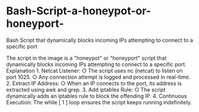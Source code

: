# Bash-Script-a-honeypot-or-honeyport-
Bash Script that dynamically blocks incoming IPs attempting to connect to a specific port 


The script in the image is a "honeypot" or "honeyport" script that dynamically blocks incoming IPs attempting to connect to a specific port. 
Explanation
	1. Netcat Listener:
		○ The script uses nc (netcat) to listen on port 1025.
		○ Any connection attempt is logged and processed in real-time.
	2. Extract IP Address:
		○ When an IP connects to the port, its address is extracted using awk and grep.
	3. Add iptables Rule:
		○ The script dynamically adds an iptables rule to block the offending IP.
	4. Continuous Execution:
The while [ 1 ] loop ensures the script keeps running indefinitely.

